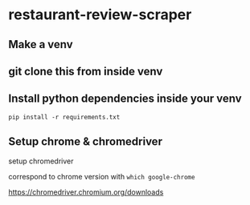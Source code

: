 # restaurant-review-scraper

## Make a venv

## git clone this from inside venv

## Install python dependencies inside your venv
```pip install -r requirements.txt```

## Setup chrome & chromedriver
setup chromedriver

correspond to chrome version with `which google-chrome`

https://chromedriver.chromium.org/downloads
